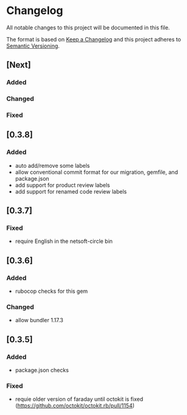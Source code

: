 # Changelog
All notable changes to this project will be documented in this file.

The format is based on [Keep a Changelog](http://keepachangelog.com/en/1.0.0/)
and this project adheres to [Semantic Versioning](http://semver.org/spec/v2.0.0.html).

## [Next]
### Added
### Changed
### Fixed

## [0.3.8]
### Added
- auto add/remove some labels
- allow conventional commit format for our migration, gemfile, and package.json
- add support for product review labels
- add support for renamed code review labels

## [0.3.7]
### Fixed
- require English in the netsoft-circle bin

## [0.3.6]
### Added
- rubocop checks for this gem
### Changed
- allow bundler 1.17.3

## [0.3.5]
### Added
- package.json checks
### Fixed
- requie older version of faraday until octokit is fixed (https://github.com/octokit/octokit.rb/pull/1154)

